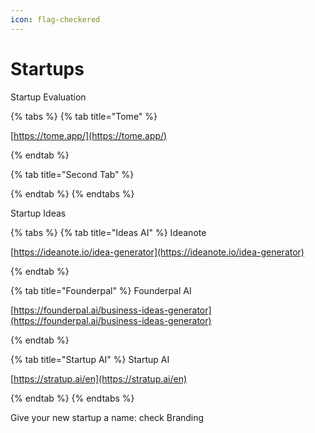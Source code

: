```yaml
---
icon: flag-checkered
---
```


# Startups

Startup Evaluation

{% tabs %}
{% tab title="Tome" %}


[https://tome.app/](https://tome.app/)


{% endtab %}

{% tab title="Second Tab" %}

{% endtab %}
{% endtabs %}





Startup Ideas

{% tabs %}
{% tab title="Ideas AI" %}
Ideanote

[https://ideanote.io/idea-generator](https://ideanote.io/idea-generator)


{% endtab %}

{% tab title="Founderpal" %}
Founderpal AI

[https://founderpal.ai/business-ideas-generator](https://founderpal.ai/business-ideas-generator)


{% endtab %}

{% tab title="Startup AI" %}
Startup AI

[https://stratup.ai/en](https://stratup.ai/en)


{% endtab %}
{% endtabs %}







Give your new startup a name: check Branding









